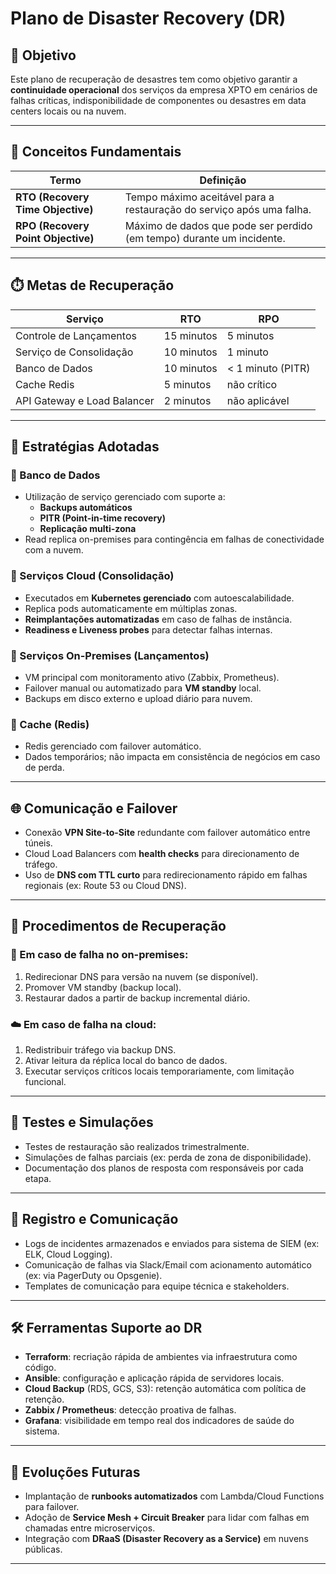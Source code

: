 # Plano de Disaster Recovery (DR)

## 🎯 Objetivo

Este plano de recuperação de desastres tem como objetivo garantir a **continuidade operacional** dos serviços da empresa XPTO em cenários de falhas críticas, indisponibilidade de componentes ou desastres em data centers locais ou na nuvem.

---

## 🧠 Conceitos Fundamentais

| Termo | Definição |
|-------|-----------|
| **RTO (Recovery Time Objective)** | Tempo máximo aceitável para a restauração do serviço após uma falha. |
| **RPO (Recovery Point Objective)** | Máximo de dados que pode ser perdido (em tempo) durante um incidente. |

---

## ⏱️ Metas de Recuperação

| Serviço                    | RTO       | RPO       |
|----------------------------|-----------|-----------|
| Controle de Lançamentos    | 15 minutos | 5 minutos |
| Serviço de Consolidação    | 10 minutos | 1 minuto  |
| Banco de Dados             | 10 minutos | < 1 minuto (PITR) |
| Cache Redis                | 5 minutos  | não crítico |
| API Gateway e Load Balancer| 2 minutos  | não aplicável |

---

## 🧱 Estratégias Adotadas

### 🔹 Banco de Dados

- Utilização de serviço gerenciado com suporte a:
  - **Backups automáticos**
  - **PITR (Point-in-time recovery)**
  - **Replicação multi-zona**
- Read replica on-premises para contingência em falhas de conectividade com a nuvem.

### 🔹 Serviços Cloud (Consolidação)

- Executados em **Kubernetes gerenciado** com autoescalabilidade.
- Replica pods automaticamente em múltiplas zonas.
- **Reimplantações automatizadas** em caso de falhas de instância.
- **Readiness e Liveness probes** para detectar falhas internas.

### 🔹 Serviços On-Premises (Lançamentos)

- VM principal com monitoramento ativo (Zabbix, Prometheus).
- Failover manual ou automatizado para **VM standby** local.
- Backups em disco externo e upload diário para nuvem.

### 🔹 Cache (Redis)

- Redis gerenciado com failover automático.
- Dados temporários; não impacta em consistência de negócios em caso de perda.

---

## 🌐 Comunicação e Failover

- Conexão **VPN Site-to-Site** redundante com failover automático entre túneis.
- Cloud Load Balancers com **health checks** para direcionamento de tráfego.
- Uso de **DNS com TTL curto** para redirecionamento rápido em falhas regionais (ex: Route 53 ou Cloud DNS).

---

## 📑 Procedimentos de Recuperação

### 🧯 Em caso de falha no on-premises:
1. Redirecionar DNS para versão na nuvem (se disponível).
2. Promover VM standby (backup local).
3. Restaurar dados a partir de backup incremental diário.

### ☁️ Em caso de falha na cloud:
1. Redistribuir tráfego via backup DNS.
2. Ativar leitura da réplica local do banco de dados.
3. Executar serviços críticos locais temporariamente, com limitação funcional.

---

## 🔄 Testes e Simulações

- Testes de restauração são realizados trimestralmente.
- Simulações de falhas parciais (ex: perda de zona de disponibilidade).
- Documentação dos planos de resposta com responsáveis por cada etapa.

---

## 📘 Registro e Comunicação

- Logs de incidentes armazenados e enviados para sistema de SIEM (ex: ELK, Cloud Logging).
- Comunicação de falhas via Slack/Email com acionamento automático (ex: via PagerDuty ou Opsgenie).
- Templates de comunicação para equipe técnica e stakeholders.

---

## 🛠️ Ferramentas Suporte ao DR

- **Terraform**: recriação rápida de ambientes via infraestrutura como código.
- **Ansible**: configuração e aplicação rápida de servidores locais.
- **Cloud Backup** (RDS, GCS, S3): retenção automática com política de retenção.
- **Zabbix / Prometheus**: detecção proativa de falhas.
- **Grafana**: visibilidade em tempo real dos indicadores de saúde do sistema.

---

## 🔄 Evoluções Futuras

- Implantação de **runbooks automatizados** com Lambda/Cloud Functions para failover.
- Adoção de **Service Mesh + Circuit Breaker** para lidar com falhas em chamadas entre microserviços.
- Integração com **DRaaS (Disaster Recovery as a Service)** em nuvens públicas.

---

